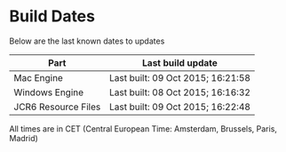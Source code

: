 # Build Dates

Below are the last known dates to updates

Part | Last build update
-----|-----
Mac Engine | Last built: 09 Oct 2015; 16:21:58
Windows Engine | Last built: 08 Oct 2015; 16:16:32
JCR6 Resource Files | Last built: 09 Oct 2015; 16:22:48
All times are in CET (Central European Time: Amsterdam, Brussels, Paris, Madrid)




